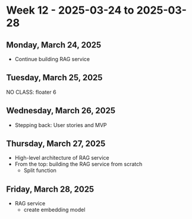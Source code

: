 # Week 12 - 2025-03-24 to 2025-03-28

## Monday, March 24, 2025

- Continue building RAG service

## Tuesday, March 25, 2025

NO CLASS: floater 6

## Wednesday, March 26, 2025

- Stepping back: User stories and MVP

## Thursday, March 27, 2025

- High-level architecture of RAG service
- From the top: building the RAG service from scratch
  - Split function

## Friday, March 28, 2025

- RAG service
  - create embedding model
